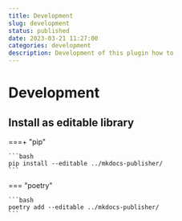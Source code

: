```yaml
---
title: Development
slug: development
status: published
date: 2023-03-21 11:27:00
categories: development
description: Development of this plugin how to
---
```


# Development

## Install as editable library


===+ "pip"

    ```bash
    pip install --editable ../mkdocs-publisher/
    ```

=== "poetry"

    ```bash
    poetry add --editable ../mkdocs-publisher/
    ```
